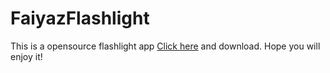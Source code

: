 # FaiyazFlashlight
This is a opensource flashlight app
<a href="https://github.com/ahmedsuprio/faiyazflashlight/blob/master/fflahlight.apk">Click here</a> and download.
Hope you will enjoy it!
